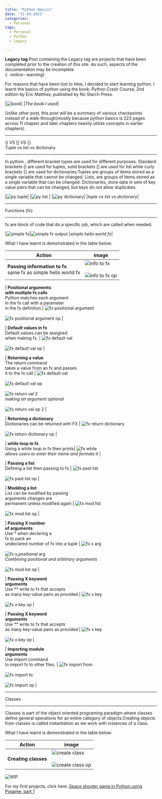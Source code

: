 ```yaml
---
title: "Python Basics"
date: "31-03-2021"
categories:
  - Personal
tags:
  - Personal
  - Python
  - Legacy

---
```

**Legacy tag** Post containing the Legacy tag are projects that have been completed prior to the creation of this site. As such, aspects of the documentation may be incomplete   
{: .notice--warning}

For reasons that have been lost to time, I decided to start learning python. I learnt the basics of python using the book: Python Crash Course, 2nd edition by Eric Matthes, published by No Starch Press.

|![book](/assets/images/2021-03-31-personal-python-basics/pcc2e_cover.png)|
|<em>The book I used</em>|

Unlike other post, this post will be a summary of various checkpoints instead of a walk-through(mostly because python basics is 223 pages across 11 chapter and later chapters heavily utilize concepts in earlier chapters).

***

() VS [] VS {}<br>
Tuple vs list vs dictionary

***
In python , different bracket types are used for different purposes. Standard brackets () are used for tuples, solid brackets [] are used for list while curly brackets {} are used for dictionaries.Tuples are groups of items stored as a single variable that cannot be changed.  Lists, are groups of items stored as a single variable that can be changed. Dictionaries, store data in sets of key value pairs that can be changed, but keys do not allow duplicates.

|![py tuple](/assets/images/2021-03-31-personal-python-basics/tuple.png)|
|![py list](/assets/images/2021-03-31-personal-python-basics/list.png) |
|![py dictionary](/assets/images/2021-03-31-personal-python-basics/dictionary.png)|
|<em>tuple vs list vs dictionary</em>|

***

Functions (fx)

***

fx are block of code that do a specific job, which are called when needed.

|![simple fx](/assets/images/2021-03-31-personal-python-basics/fx/fx_simple.png)|![simple fx output](/assets/images/2021-03-31-personal-python-basics/fx/fx_simple_op.png)
|<em>simple hello world fx</em>|

What I have learnt is demonstrated in the table below:

| Action    | image |
| ----------- | ----------- |
| <strong>Passing information to fx</strong> <br>same fx as simple hello world fx | ![info to fx](/assets/images/2021-03-31-personal-python-basics/fx/fx_simple_info.png)<br><br>![info to fx op](/assets/images/2021-03-31-personal-python-basics/fx/fx_simple_op.png) |

| <strong>Positional arguments <br> with multiple fx calls</strong> <br> Python matches each argument <br> in the fx call with a parameter <br> in the fx definition.| ![fx positional argument](/assets/images/2021-03-31-personal-python-basics/fx/fx_posi.png)<br><br>![fx positional argument op](/assets/images/2021-03-31-personal-python-basics/fx/fx_posi_op.png)      |

| <strong>Default values in fx</strong> <br> Default values can be assigned <br> when making fx.  | ![fx default val](/assets/images/2021-03-31-personal-python-basics/fx/fx_default.png)<br><br>![fx default val op](/assets/images/2021-03-31-personal-python-basics/fx/fx_default_op.png)      |

| <strong>Returning a value</strong> <br> The return command <br> takes a value from an fx and passes <br> it to the fx call  | ![fx default val](/assets/images/2021-03-31-personal-python-basics/fx/fx_return_val.png)<br><br>![fx default val op ](/assets/images/2021-03-31-personal-python-basics/fx/fx_return_val_op.png)<br><br>![fx return val 2](/assets/images/2021-03-31-personal-python-basics/fx/fx_return_val2.png)<br><em>making an argument optional</em><br><br>![fx return val op 2](/assets/images/2021-03-31-personal-python-basics/fx/fx_return_val2_op.png)  |

| <strong>Returning a dictionary</strong> <br> Dictionaries can be returned with FX  | ![fx return dictionary](/assets/images/2021-03-31-personal-python-basics/fx/fx_dictionary.png)<br><br>![fx return dictionary op](/assets/images/2021-03-31-personal-python-basics/fx/fx_dictionary_op.png)  |

| <strong>while loop in fx</strong> <br>Using a while loop in fx then prints| ![fx while](/assets/images/2021-03-31-personal-python-basics/fx/fx_while.png)<br><em>allows users to enter their name and formats it</em> |

| <strong>Passing a list</strong> <br> Defining a list then passing to fx  | ![fx past list](/assets/images/2021-03-31-personal-python-basics/fx/fx_list.png)<br><br>![fx past list op](/assets/images/2021-03-31-personal-python-basics/fx/fx_list_op.png)  |

| <strong>Modding a list</strong> <br> List can be modified by passing <br> arguments changes are <br> permanent unless modified again | ![fx mod list](/assets/images/2021-03-31-personal-python-basics/fx/fx_mod_list.png)<br><br>![fx mod list op](/assets/images/2021-03-31-personal-python-basics/fx/fx_mod_list_op.png)  |

| <strong>Passing X number <br> of arguments</strong> <br> Use * when declaring a <br>fx to pack an<br> undeclared number of fx into a tuple | ![fx x arg](/assets/images/2021-03-31-personal-python-basics/fx/fx_x_arg.png)<br><br>![fx x,positional arg](/assets/images/2021-03-31-personal-python-basics/fx/fx_x_arg2.png) <br><em>Combining positional and arbitrary arguments</em><br><br>![fx mod list op](/assets/images/2021-03-31-personal-python-basics/fx/fx_x_arg_op.png) |

| <strong>Passing X keyword <br> arguments</strong> <br> Use ** write to fx that accepts<br> as many key-value pairs as provided | ![fx x key](/assets/images/2021-03-31-personal-python-basics/fx/fx_y_arg.png)<br><br>![fx x key op](/assets/images/2021-03-31-personal-python-basics/fx/fx_y_arg_op.png) |


| <strong>Passing X keyword <br> arguments</strong> <br> Use ** write to fx that accepts<br> as many key-value pairs as provided | ![fx x key](/assets/images/2021-03-31-personal-python-basics/fx/fx_y_arg.png)<br><br>![fx x key op](/assets/images/2021-03-31-personal-python-basics/fx/fx_y_arg_op.png) |

| <strong>Importing module <br> arguments</strong> <br> Use import command <br> to import fx to other files. | ![fx import from](/assets/images/2021-03-31-personal-python-basics/fx/fx_import.png)<br><br>![fx import to](/assets/images/2021-03-31-personal-python-basics/fx/fx_import2.png)<br><br>![fx import op](/assets/images/2021-03-31-personal-python-basics/fx/fx_import_op.png) |

***

Classes

***

Classes is part of the object oriented programing paradigm where classes define general operations for an entire category of objects.Creating objects from classes is called instantiation as we work with instances of a class.

What I have learnt is demonstrated in the table below:

| Action    | image |
| ----------- | ----------- |
|<strong>Creating classes</strong>|![create class](/assets/images/2021-03-31-personal-python-basics/class/class_create.png)<br><br>![create class op](/assets/images/2021-03-31-personal-python-basics/class/class_create_op.png)|

![WIP](/assets/images/common/WIP.png)

For my first projects, click here: <a href="https://khkhiu.github.io/personal/personal-python-pygame/">Space shooter game in Python using Pygame, part 1 </a>
